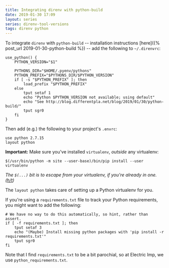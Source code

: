 ```yaml
---
title: Integrating direnv with python-build
date: 2019-01-30 17:09
layout: series
series: direnv-tool-versions
tags: direnv python
---
```


To integrate `direnv` with `python-build` -- installation instructions [here]({% post_url 2019-01-30-python-build %}) -- add the following to `~/.direnvrc`:

```
use_python() {
    PYTHON_VERSION="$1"

    PYTHONS_DIR="$HOME/.pyenv/pythons"
    PYTHON_PREFIX="$PYTHONS_DIR/$PYTHON_VERSION"
    if [ -s "$PYTHON_PREFIX" ]; then
        load_prefix "$PYTHON_PREFIX"
    else
        tput setaf 1
        echo "Python $PYTHON_VERSION not available; using default"
        echo "See http://blog.differentpla.net/blog/2019/01/30/python-build/"
        tput sgr0
    fi
}
```

Then add (e.g.) the following to your project's `.envrc`:

```
use python 2.7.15
layout python
```

**Important:** Make sure you've installed `virtualenv`, _outside_ any virtualenv:

    $(/usr/bin/python -m site --user-base)/bin/pip install --user virtualenv

*The `$(...)` bit is to escape from your virtualenv, if you're already in one. ([h/t](https://github.com/sjml/dotfiles/blob/master/zsh.d.symlink/functions/pip))*

The `layout python` takes care of setting up a Python virtualenv for you.

If you're using a `requirements.txt` file to track your Python requirements, you might want to add the following:

```
# We have no way to do this automatically, so hint, rather than assert.
if [ -f requirements.txt ]; then
    tput setaf 3
    echo "(Maybe) Install missing python packages with 'pip install -r requirements.txt'"
    tput sgr0
fi
```

Note that I find `requirements.txt` to be a bit parochial, so at Electric Imp, we use `python_requirements.txt`.
